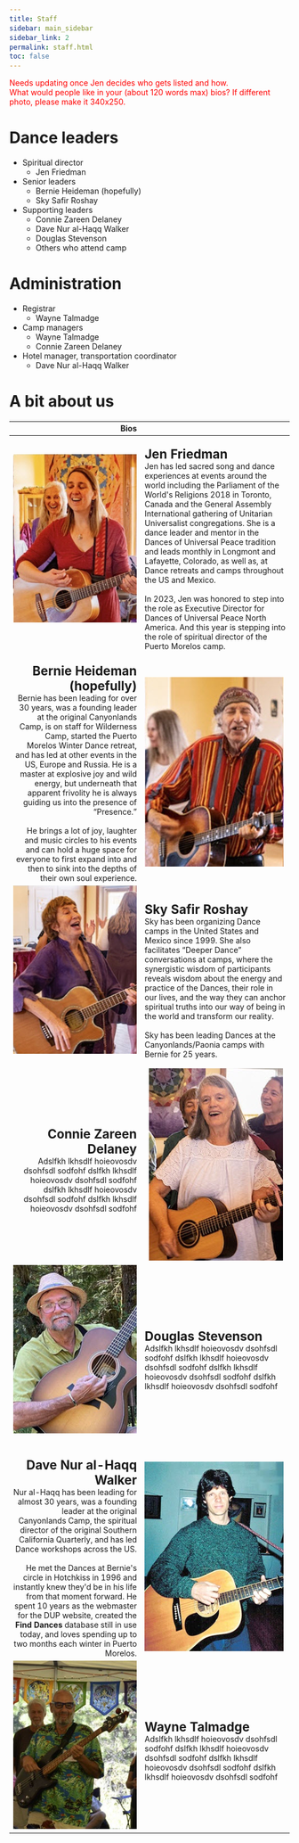 ```yaml
---
title: Staff
sidebar: main_sidebar
sidebar_link: 2
permalink: staff.html
toc: false
---
```


<span style="color:red">Needs updating once Jen decides who gets listed and how.<br>What would people like in your (about 120 words max) bios? If different photo, please make it 340x250.</span>

# Dance leaders

* Spiritual director
  * Jen Friedman
* Senior leaders
  * Bernie Heideman (hopefully)
  * Sky Safir Roshay
* Supporting leaders
  * Connie Zareen Delaney
  * Dave Nur al-Haqq Walker
  * Douglas Stevenson
  * Others who attend camp

# Administration

* Registrar
  * Wayne Talmadge
* Camp managers
  * Wayne Talmadge
  * Connie Zareen Delaney
* Hotel manager, transportation coordinator
  * Dave Nur al-Haqq Walker

# A bit about us

| Bios |      |
| ---: | :--- |
| ![Jen](../images/PM_Jen.jpg) &nbsp;| <br><span style="font-size: 160%">**Jen Friedman**</span><br>Jen has led sacred song and dance experiences at events around the world including the Parliament of the World's Religions 2018 in Toronto, Canada and the General Assembly International gathering of Unitarian Universalist congregations. She is a dance leader and mentor in the Dances of Universal Peace tradition and leads monthly in Longmont and Lafayette, Colorado, as well as, at Dance retreats and camps throughout the US and Mexico.<br><br>In 2023, Jen was honored to step into the role as Executive Director for Dances of Universal Peace North America. And this year is stepping into the role of spiritual director of the Puerto Morelos camp. |
| <br><span style="font-size: 160%">**Bernie Heideman (hopefully)**</span><br>Bernie has been leading for over 30 years, was a founding leader at the original Canyonlands Camp, is on staff for Wilderness Camp, started the Puerto Morelos Winter Dance retreat, and has led at other events in the US, Europe and Russia. He is a master at explosive joy and wild energy, but underneath that apparent frivolity he is always guiding us into the presence of “Presence.”<br><br>He brings a lot of joy, laughter and music circles to his events and can hold a huge space for everyone to first expand into and then to sink into the depths of their own soul experience. | &nbsp; ![Bernie](../images/PM_Bernie.jpg) |
| ![Sky](../images/PM_Sky.jpg) &nbsp; | <br><span style="font-size: 160%">**Sky Safir Roshay**</span><br>Sky has been organizing Dance camps in the United States and Mexico since 1999. She also facilitates “Deeper Dance” conversations at camps, where the synergistic wisdom of participants reveals wisdom about the energy and practice of the Dances, their role in our lives, and the way they can anchor spiritual truths into our way of being in the world and transform our reality.<br><br>Sky has been leading Dances at the Canyonlands/Paonia camps with Bernie for 25 years. |
| <br><span style="font-size: 160%">**Connie Zareen Delaney**</span><br>Adslfkh lkhsdlf hoieovosdv dsohfsdl  sodfohf dslfkh lkhsdlf hoieovosdv dsohfsdl  sodfohf dslfkh lkhsdlf hoieovosdv dsohfsdl  sodfohf dslfkh lkhsdlf hoieovosdv dsohfsdl  sodfohf  | &nbsp; ![Connie Zareen](../images/PM_Zareen.jpg) |
| ![Douglas](../images/PM_Douglas.jpg) &nbsp; | <br><span style="font-size: 160%">**Douglas Stevenson**</span><br>Adslfkh lkhsdlf hoieovosdv dsohfsdl  sodfohf dslfkh lkhsdlf hoieovosdv dsohfsdl  sodfohf dslfkh lkhsdlf hoieovosdv dsohfsdl  sodfohf dslfkh lkhsdlf hoieovosdv dsohfsdl  sodfohf  |
| <br><span style="font-size: 160%">**Dave Nur al-Haqq Walker**</span><br>Nur al-Haqq has been leading for almost 30 years, was a founding leader at the original Canyonlands Camp, the spiritual director of the original Southern California Quarterly, and has led Dance workshops across the US.<br><br>He met the Dances at Bernie's circle in Hotchkiss in 1996 and instantly knew they'd be in his life from that moment forward. He spent 10 years as the webmaster for the DUP website, created the **Find Dances** database still in use today, and loves spending up to two months each winter in Puerto Morelos. | &nbsp; ![Dave Nur al-Haqq](../images/PM_DaveNaH.jpg) |
| ![Wayne](../images/PM_Wayne.jpg) | <br><span style="font-size: 160%">**Wayne Talmadge**</span><br>Adslfkh lkhsdlf hoieovosdv dsohfsdl  sodfohf dslfkh lkhsdlf hoieovosdv dsohfsdl  sodfohf dslfkh lkhsdlf hoieovosdv dsohfsdl  sodfohf dslfkh lkhsdlf hoieovosdv dsohfsdl  sodfohf  |